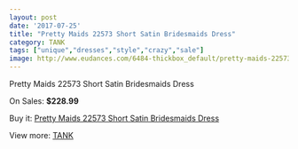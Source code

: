 ```yaml
---
layout: post
date: '2017-07-25'
title: "Pretty Maids 22573 Short Satin Bridesmaids Dress"
category: TANK
tags: ["unique","dresses","style","crazy","sale"]
image: http://www.eudances.com/6484-thickbox_default/pretty-maids-22573-short-satin-bridesmaids-dress.jpg
---
```

Pretty Maids 22573 Short Satin Bridesmaids Dress

On Sales: **$228.99**
<a href="https://www.eudances.com/en/tank/2370-pretty-maids-22573-short-satin-bridesmaids-dress.html"><amp-img layout="responsive" width="600" height="600" src="//www.eudances.com/6484-thickbox_default/pretty-maids-22573-short-satin-bridesmaids-dress.jpg" alt="Pretty Maids 22573 Short Satin Bridesmaids Dress 0" /></a>
<a href="https://www.eudances.com/en/tank/2370-pretty-maids-22573-short-satin-bridesmaids-dress.html"><amp-img layout="responsive" width="600" height="600" src="//www.eudances.com/6485-thickbox_default/pretty-maids-22573-short-satin-bridesmaids-dress.jpg" alt="Pretty Maids 22573 Short Satin Bridesmaids Dress 1" /></a>

Buy it: [Pretty Maids 22573 Short Satin Bridesmaids Dress](https://www.eudances.com/en/tank/2370-pretty-maids-22573-short-satin-bridesmaids-dress.html "Pretty Maids 22573 Short Satin Bridesmaids Dress")

View more: [TANK](https://www.eudances.com/en/28-tank "TANK")